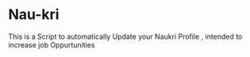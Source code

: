 # Nau-kri

This is a Script to automatically Update your Naukri Profile , intended to increase job Oppurtunities

